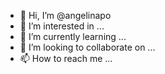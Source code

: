 - 👋 Hi, I’m @angelinapo
- 👀 I’m interested in ...
- 🌱 I’m currently learning ...
- 💞️ I’m looking to collaborate on ...
- 📫 How to reach me ...

<!---
angelinapo/angelinapo is a ✨ special ✨ repository because its `README.md` (this file) appears on your GitHub profile.
You can click the Preview link to take a look at your changes.
--->
